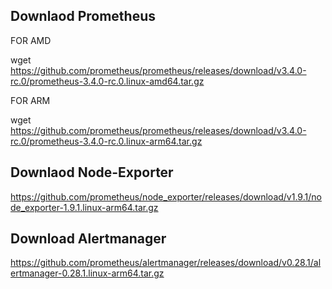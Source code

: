 ## Downlaod Prometheus
FOR AMD

wget https://github.com/prometheus/prometheus/releases/download/v3.4.0-rc.0/prometheus-3.4.0-rc.0.linux-amd64.tar.gz

FOR ARM

wget https://github.com/prometheus/prometheus/releases/download/v3.4.0-rc.0/prometheus-3.4.0-rc.0.linux-arm64.tar.gz


## Downlaod Node-Exporter

https://github.com/prometheus/node_exporter/releases/download/v1.9.1/node_exporter-1.9.1.linux-arm64.tar.gz

## Download Alertmanager

https://github.com/prometheus/alertmanager/releases/download/v0.28.1/alertmanager-0.28.1.linux-arm64.tar.gz
